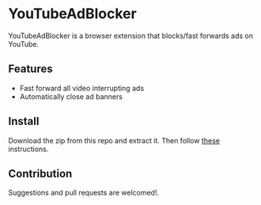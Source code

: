 # YouTubeAdBlocker

YouTubeAdBlocker is a browser extension that blocks/fast forwards ads on YouTube.

## Features

- Fast forward all video interrupting ads
- Automatically close ad banners

## Install

Download the zip from this repo and extract it. Then follow [these](https://webkul.com/blog/how-to-install-the-unpacked-extension-in-chrome/) instructions.

## Contribution

Suggestions and pull requests are welcomed!.
